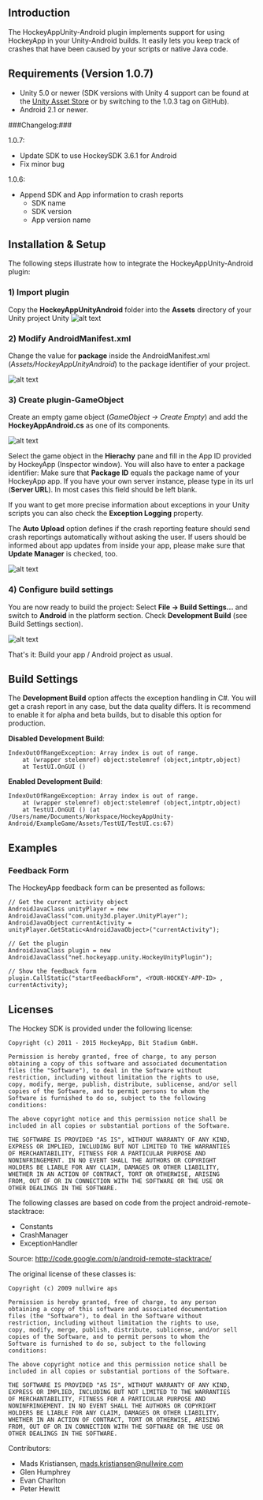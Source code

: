 ## Introduction

The HockeyAppUnity-Android plugin implements support for using HockeyApp in your Unity-Android builds. It easily lets you keep track of crashes that have been caused by your scripts or native Java code.

## Requirements (Version 1.0.7)

* Unity 5.0 or newer (SDK versions with Unity 4 support can be found at the [Unity Asset Store](https://www.assetstore.unity3d.com/en/?gclid=CO) or by switching to the 1.0.3 tag on GitHub).
* Android 2.1 or newer.

###Changelog:###

1.0.7:

- Update SDK to use HockeySDK 3.6.1 for Android
- Fix minor bug
	
1.0.6:

- Append SDK and App information to crash reports
	* SDK name
	* SDK version
	* App version name

## Installation & Setup

The following steps illustrate how to integrate the HockeyAppUnity-Android plugin:

### 1) Import plugin
Copy the **HockeyAppUnityAndroid** folder into the **Assets** directory of your Unity project
Unity
![alt text](Documentation/01_add_plugin.png  "Add HockeyAppUnityAndroid folders")

### 2) Modify AndroidManifest.xml
Change the value for **package** inside the AndroidManifest.xml (*Assets/HockeyAppUnityAndroid*) to the package identifier of your project.

![alt text](Documentation/02_modify_manifest.png  "Modify manifest")

### 3) Create plugin-GameObject
Create an empty game object (*GameObject -> Create Empty*) and add the **HockeyAppAndroid.cs** as one of its components.

![alt text](Documentation/03_add_component.png  "Add component to script")

Select the game object in the **Hierachy** pane and fill in the App ID provided by HockeyApp (Inspector window). You will also have to enter a package identifier: Make sure that **Package ID** equals the package name of your HockeyApp app. If you have your own server instance, please type in its url (**Server URL**). In most cases this field should be left blank.

If you want to get more precise information about exceptions in your Unity scripts you can also check the **Exception Logging** property. 

The **Auto Upload** option defines if the crash reporting feature should send crash reportings automatically without asking the user. If users should be informed about app updates from inside your app, please make sure that **Update Manager** is checked, too.

![alt text](Documentation/04_config_script.png  "Configure script")

### 4) Configure build settings
You are now ready to build the project: Select **File -> Build Settings...** and switch to **Android** in the platform section. Check **Development Build** (see Build Settings section). 

![alt text](Documentation/05_config_build_settings.png  "Configure build settings")

That's it: Build your app / Android project as usual.

## <a name="build_settings"></a>Build Settings ##

The **Development Build** option affects the exception handling in C#. You will get a crash report in any case, but the data quality differs. It is recommend to enable it for alpha and beta builds, but to disable this option for production.

**Disabled Development Build**:
	
	IndexOutOfRangeException: Array index is out of range.
 		at (wrapper stelemref) object:stelemref (object,intptr,object)
 		at TestUI.OnGUI ()

**Enabled Development Build**:

	IndexOutOfRangeException: Array index is out of range.
 		at (wrapper stelemref) object:stelemref (object,intptr,object)
 		at TestUI.OnGUI () (at /Users/name/Documents/Workspace/HockeyAppUnity-Android/ExampleGame/Assets/TestUI/TestUI.cs:67)
 		
## Examples

### Feedback Form

The HockeyApp feedback form can be presented as follows:
	
	// Get the current activity object
	AndroidJavaClass unityPlayer = new AndroidJavaClass("com.unity3d.player.UnityPlayer"); 
	AndroidJavaObject currentActivity = unityPlayer.GetStatic<AndroidJavaObject>("currentActivity"); 
	
	// Get the plugin
	AndroidJavaClass plugin = new AndroidJavaClass("net.hockeyapp.unity.HockeyUnityPlugin"); 
	
	// Show the feedback form
	plugin.CallStatic("startFeedbackForm", <YOUR-HOCKEY-APP-ID> , currentActivity);

## Licenses

The Hockey SDK is provided under the following license:

    Copyright (c) 2011 - 2015 HockeyApp, Bit Stadium GmbH.

    Permission is hereby granted, free of charge, to any person
    obtaining a copy of this software and associated documentation
    files (the "Software"), to deal in the Software without
    restriction, including without limitation the rights to use,
    copy, modify, merge, publish, distribute, sublicense, and/or sell
    copies of the Software, and to permit persons to whom the
    Software is furnished to do so, subject to the following
    conditions:

    The above copyright notice and this permission notice shall be
    included in all copies or substantial portions of the Software.

    THE SOFTWARE IS PROVIDED "AS IS", WITHOUT WARRANTY OF ANY KIND,
    EXPRESS OR IMPLIED, INCLUDING BUT NOT LIMITED TO THE WARRANTIES
    OF MERCHANTABILITY, FITNESS FOR A PARTICULAR PURPOSE AND
    NONINFRINGEMENT. IN NO EVENT SHALL THE AUTHORS OR COPYRIGHT
    HOLDERS BE LIABLE FOR ANY CLAIM, DAMAGES OR OTHER LIABILITY,
    WHETHER IN AN ACTION OF CONTRACT, TORT OR OTHERWISE, ARISING
    FROM, OUT OF OR IN CONNECTION WITH THE SOFTWARE OR THE USE OR
    OTHER DEALINGS IN THE SOFTWARE.

The following classes are based on code from the project 
android-remote-stacktrace:

* Constants
* CrashManager
* ExceptionHandler

Source: http://code.google.com/p/android-remote-stacktrace/

The original license of these classes is:

    Copyright (c) 2009 nullwire aps

    Permission is hereby granted, free of charge, to any person
    obtaining a copy of this software and associated documentation
    files (the "Software"), to deal in the Software without
    restriction, including without limitation the rights to use,
    copy, modify, merge, publish, distribute, sublicense, and/or sell
    copies of the Software, and to permit persons to whom the
    Software is furnished to do so, subject to the following
    conditions:

    The above copyright notice and this permission notice shall be
    included in all copies or substantial portions of the Software.

    THE SOFTWARE IS PROVIDED "AS IS", WITHOUT WARRANTY OF ANY KIND,
    EXPRESS OR IMPLIED, INCLUDING BUT NOT LIMITED TO THE WARRANTIES
    OF MERCHANTABILITY, FITNESS FOR A PARTICULAR PURPOSE AND
    NONINFRINGEMENT. IN NO EVENT SHALL THE AUTHORS OR COPYRIGHT
    HOLDERS BE LIABLE FOR ANY CLAIM, DAMAGES OR OTHER LIABILITY,
    WHETHER IN AN ACTION OF CONTRACT, TORT OR OTHERWISE, ARISING
    FROM, OUT OF OR IN CONNECTION WITH THE SOFTWARE OR THE USE OR
    OTHER DEALINGS IN THE SOFTWARE.

Contributors:

* Mads Kristiansen, mads.kristiansen@nullwire.com
* Glen Humphrey
* Evan Charlton
* Peter Hewitt
